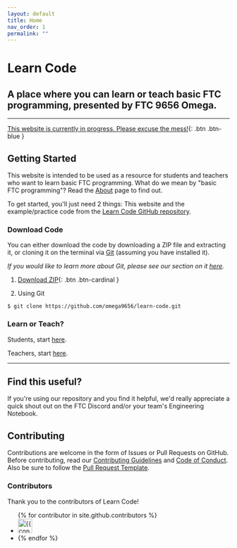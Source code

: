 ```yaml
---
layout: default
title: Home
nav_order: 1
permalink: ""
---
```


# Learn Code
## A place where you can learn or teach basic FTC programming, presented by FTC 9656 Omega. 

---

[This website is currently in progress. Please excuse the mess!](){: .btn .btn-blue }

## Getting Started
This website is intended to be used as a resource for students and teachers who want to learn basic FTC programming. What do we mean by "basic FTC programming"? Read the [About](/about) page to find out.

To get started, you'll just need 2 things: This website and the example/practice code from the [Learn Code GitHub repository](https://github.com/omega9656/learn-code).

### Download Code
You can either download the code by downloading a ZIP file
and extracting it, or cloning it on the terminal via [Git](https://git-scm.com/) (assuming you have installed it). 

*If you would like to learn more about Git, please see our section on it [here](/learn-code/learn/unit7#git).*

1. [Download ZIP](https://github.com/omega9656/learn-code/zipball/master/){: .btn .btn-cardinal }

2. Using Git
```shell
$ git clone https://github.com/omega9656/learn-code.git
```

### Learn or Teach?
Students, start [here](/learn-code/learn/students).

Teachers, start [here](/learn-code/teach).

---

## Find this useful?
If you're using our repository and you find it helpful, we'd really appreciate
a quick shout out on the FTC Discord and/or your team's Engineering Notebook.

## Contributing
Contributions are welcome in the form of Issues or Pull Requests on GitHub. Before contributing, read our [Contributing Guidelines](https://github.com/omega9656/learn-code/blob/master/CONTRIBUTING.md) and [Code of Conduct](https://github.com/omega9656/learn-code/blob/master/CODE_OF_CONDUCT.md). Also be sure to follow the [Pull Request Template](https://github.com/omega9656/learn-code/blob/master/pull_request_template.md).

### Contributors
Thank you to the contributors of Learn Code!

<ul class="list-style-none">
{% for contributor in site.github.contributors %}
    <li class="d-inline-block mr-1">
        <a href="{{ contributor.html_url }}"><img src="{{ contributor.avatar_url }}" width="32" height="32" alt="{{ contributor.login }}"/></a>
    <li>
{% endfor %}
<ul>

<!--
    Code for Contributors section from
    https://github.com/pmarsceill/just-the-docs/blob/master/index.md
-->